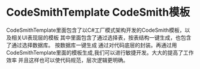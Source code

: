 # CodeSmithTemplate CodeSmith模板
CodeSmithTemplate里面包含了以C#工厂模式架构开发的CodeSmith模板，以及相关UI表现层的模板
其中里面包含了通过选择表，按表结构一键生成，也包含了通过选择数据库。 按数据库一键生成
通过对代码底层的封装。再通过用CodeSmithTemplate里面的模板生成,我们可以进行敏捷开发。大大的提高了工作效率
并且这样也可以使代码规范，层次逻辑更明确。

